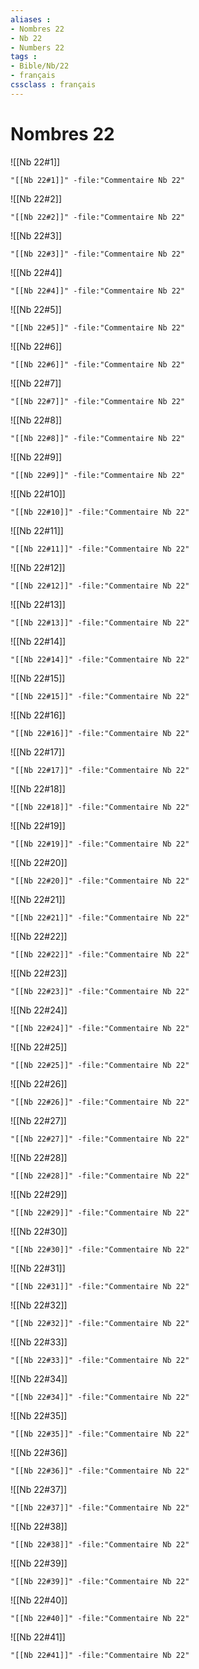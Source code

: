 ```yaml
---
aliases : 
- Nombres 22
- Nb 22
- Numbers 22
tags : 
- Bible/Nb/22
- français
cssclass : français
---
```


# Nombres 22

![[Nb 22#1]]

```query
"[[Nb 22#1]]" -file:"Commentaire Nb 22"
```

![[Nb 22#2]]

```query
"[[Nb 22#2]]" -file:"Commentaire Nb 22"
```

![[Nb 22#3]]

```query
"[[Nb 22#3]]" -file:"Commentaire Nb 22"
```

![[Nb 22#4]]

```query
"[[Nb 22#4]]" -file:"Commentaire Nb 22"
```

![[Nb 22#5]]

```query
"[[Nb 22#5]]" -file:"Commentaire Nb 22"
```

![[Nb 22#6]]

```query
"[[Nb 22#6]]" -file:"Commentaire Nb 22"
```

![[Nb 22#7]]

```query
"[[Nb 22#7]]" -file:"Commentaire Nb 22"
```

![[Nb 22#8]]

```query
"[[Nb 22#8]]" -file:"Commentaire Nb 22"
```

![[Nb 22#9]]

```query
"[[Nb 22#9]]" -file:"Commentaire Nb 22"
```

![[Nb 22#10]]

```query
"[[Nb 22#10]]" -file:"Commentaire Nb 22"
```

![[Nb 22#11]]

```query
"[[Nb 22#11]]" -file:"Commentaire Nb 22"
```

![[Nb 22#12]]

```query
"[[Nb 22#12]]" -file:"Commentaire Nb 22"
```

![[Nb 22#13]]

```query
"[[Nb 22#13]]" -file:"Commentaire Nb 22"
```

![[Nb 22#14]]

```query
"[[Nb 22#14]]" -file:"Commentaire Nb 22"
```

![[Nb 22#15]]

```query
"[[Nb 22#15]]" -file:"Commentaire Nb 22"
```

![[Nb 22#16]]

```query
"[[Nb 22#16]]" -file:"Commentaire Nb 22"
```

![[Nb 22#17]]

```query
"[[Nb 22#17]]" -file:"Commentaire Nb 22"
```

![[Nb 22#18]]

```query
"[[Nb 22#18]]" -file:"Commentaire Nb 22"
```

![[Nb 22#19]]

```query
"[[Nb 22#19]]" -file:"Commentaire Nb 22"
```

![[Nb 22#20]]

```query
"[[Nb 22#20]]" -file:"Commentaire Nb 22"
```

![[Nb 22#21]]

```query
"[[Nb 22#21]]" -file:"Commentaire Nb 22"
```

![[Nb 22#22]]

```query
"[[Nb 22#22]]" -file:"Commentaire Nb 22"
```

![[Nb 22#23]]

```query
"[[Nb 22#23]]" -file:"Commentaire Nb 22"
```

![[Nb 22#24]]

```query
"[[Nb 22#24]]" -file:"Commentaire Nb 22"
```

![[Nb 22#25]]

```query
"[[Nb 22#25]]" -file:"Commentaire Nb 22"
```

![[Nb 22#26]]

```query
"[[Nb 22#26]]" -file:"Commentaire Nb 22"
```

![[Nb 22#27]]

```query
"[[Nb 22#27]]" -file:"Commentaire Nb 22"
```

![[Nb 22#28]]

```query
"[[Nb 22#28]]" -file:"Commentaire Nb 22"
```

![[Nb 22#29]]

```query
"[[Nb 22#29]]" -file:"Commentaire Nb 22"
```

![[Nb 22#30]]

```query
"[[Nb 22#30]]" -file:"Commentaire Nb 22"
```

![[Nb 22#31]]

```query
"[[Nb 22#31]]" -file:"Commentaire Nb 22"
```

![[Nb 22#32]]

```query
"[[Nb 22#32]]" -file:"Commentaire Nb 22"
```

![[Nb 22#33]]

```query
"[[Nb 22#33]]" -file:"Commentaire Nb 22"
```

![[Nb 22#34]]

```query
"[[Nb 22#34]]" -file:"Commentaire Nb 22"
```

![[Nb 22#35]]

```query
"[[Nb 22#35]]" -file:"Commentaire Nb 22"
```

![[Nb 22#36]]

```query
"[[Nb 22#36]]" -file:"Commentaire Nb 22"
```

![[Nb 22#37]]

```query
"[[Nb 22#37]]" -file:"Commentaire Nb 22"
```

![[Nb 22#38]]

```query
"[[Nb 22#38]]" -file:"Commentaire Nb 22"
```

![[Nb 22#39]]

```query
"[[Nb 22#39]]" -file:"Commentaire Nb 22"
```

![[Nb 22#40]]

```query
"[[Nb 22#40]]" -file:"Commentaire Nb 22"
```

![[Nb 22#41]]

```query
"[[Nb 22#41]]" -file:"Commentaire Nb 22"
```


